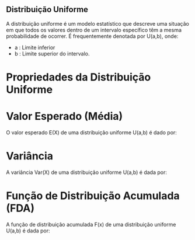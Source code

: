 ## Distribuição Uniforme

A distribuição uniforme é um modelo estatístico que descreve uma situação em que todos os valores dentro de um intervalo específico têm a mesma probabilidade de ocorrer.
É frequentemente denotada por U(a,b), onde:

- a : Limite inferior
- b : Limite superior do intervalo.

# Propriedades da Distribuição Uniforme

# Valor Esperado (Média)

O valor esperado E(X) de uma distribuição uniforme U(a,b) é dado por:

# Variância

A variância Var(X) de uma distribuição uniforme U(a,b) é dada por:

# Função de Distribuição Acumulada (FDA)

A função de distribuição acumulada F(x) de uma distribuição uniforme U(a,b) é dada por:
